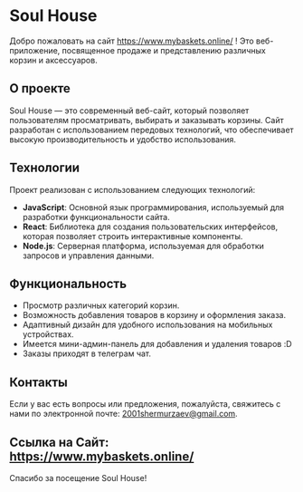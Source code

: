 # Soul House

Добро пожаловать на сайт https://www.mybaskets.online/ ! Это веб-приложение, посвященное продаже и представлению различных корзин и аксессуаров.

## О проекте

Soul House — это современный веб-сайт, который позволяет пользователям просматривать, выбирать и заказывать корзины. Сайт разработан с использованием передовых технологий, что обеспечивает высокую производительность и удобство использования.

## Технологии

Проект реализован с использованием следующих технологий:

- **JavaScript**: Основной язык программирования, используемый для разработки функциональности сайта.
- **React**: Библиотека для создания пользовательских интерфейсов, которая позволяет строить интерактивные компоненты.
- **Node.js**: Серверная платформа, используемая для обработки запросов и управления данными.

## Функциональность

- Просмотр различных категорий корзин.
- Возможность добавления товаров в корзину и оформления заказа.
- Адаптивный дизайн для удобного использования на мобильных устройствах.
- Имеется мини-админ-панель для добавления и удаления товаров :D
- Заказы приходят в телеграм чат.

## Контакты

Если у вас есть вопросы или предложения, пожалуйста, свяжитесь с нами по электронной почте: [2001shermurzaev@gmail.com](mailto:2001shermurzaev@gmail.com).

## Ссылка на Сайт: https://www.mybaskets.online/

Спасибо за посещение Soul House!
